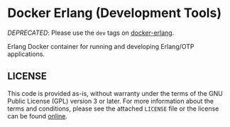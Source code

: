 # Docker Erlang (Development Tools) #

*_DEPRECATED_*: Please use the `dev` tags on [docker-erlang][2].

Erlang Docker container for running and developing Erlang/OTP applications.

## LICENSE ##

This code is provided as-is, without warranty under the terms of the GNU Public
License (GPL) version 3 or later. For more information about the terms and
conditions, please see the attached `LICENSE` file or the license can be found
[online][1].

[1]: http://www.gnu.org/licenses/gpl.html

[2]: https://hub.docker.com/r/kennyballou/docker-erlang
